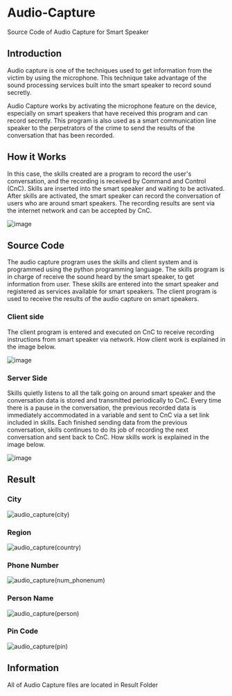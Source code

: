 # Audio-Capture
Source Code of Audio Capture for Smart Speaker

## Introduction
Audio capture is one of the techniques used to
get information from the victim by using the microphone. This technique
take advantage of the sound processing services built into the smart speaker to
record sound secretly.

Audio Capture works by activating the microphone feature on the device,
especially on smart speakers that have received this program and can
record secretly. This program is also used as a smart communication line
speaker to the perpetrators of the crime to send the results of the conversation that has been
recorded.

## How it Works
In this case, the skills created are a program to
record the user's conversation, and the recording is received by  Command and Control (CnC).
Skills are inserted into the smart speaker and waiting to be activated. After
skills are activated, the smart speaker can record the conversation of users who are around 
smart speakers. The recording results are sent via the internet network
and can be accepted by CnC.

![image](https://user-images.githubusercontent.com/101856662/186625480-f2517078-69fa-4823-a7d3-4dc0d77e3299.png)

## Source Code
The audio capture program uses the skills and client system and is programmed
using the python programming language. The skills program is in charge of
receive the sound heard by the smart speaker, to get information from
user. These skills are entered into the smart speaker and registered as
services available for smart speakers. The client program is used to receive the results of the audio capture
on smart speakers.

### Client side
The client program is entered and executed on CnC to
receive recording instructions from smart speaker via network.
How client work is explained in the image below.

![image](https://user-images.githubusercontent.com/101856662/186627108-782a59f9-d891-4dba-85c9-b7827143e1d0.png)

### Server Side
Skills quietly listens to all the talk going on around
smart speaker and the conversation data is stored and transmitted periodically
to CnC.
Every time there is a pause in the conversation, the previous recorded data is immediately accommodated
in a variable and sent to CnC via a set link included in skills. Each finished sending data from the previous conversation,
skills continues to do its job of recording the next conversation and
sent back to CnC. How skills work is explained in the image below.

![image](https://user-images.githubusercontent.com/101856662/186626036-68364cf2-368d-401a-a6d0-ba49e5c3bb59.png)

## Result
### City
![audio_capture(city)](https://user-images.githubusercontent.com/101856662/186627818-a8154a9b-7586-45a4-9887-0f943e5718c6.PNG)

### Region
![audio_capture(country)](https://user-images.githubusercontent.com/101856662/186627828-6e925903-4707-469c-b970-2a3e09e060af.PNG)

### Phone Number
![audio_capture(num_phonenum)](https://user-images.githubusercontent.com/101856662/186627831-657d095a-5b53-473e-b706-1e0551a7277e.PNG)

### Person Name
![audio_capture(person)](https://user-images.githubusercontent.com/101856662/186627836-7afbbb14-2774-4639-816a-9496471812f5.PNG)

### Pin Code
![audio_capture(pin)](https://user-images.githubusercontent.com/101856662/186627839-b937fd85-7806-403b-8834-370d0a9ddd95.PNG)


## Information 
All of Audio Capture files are located in Result Folder
